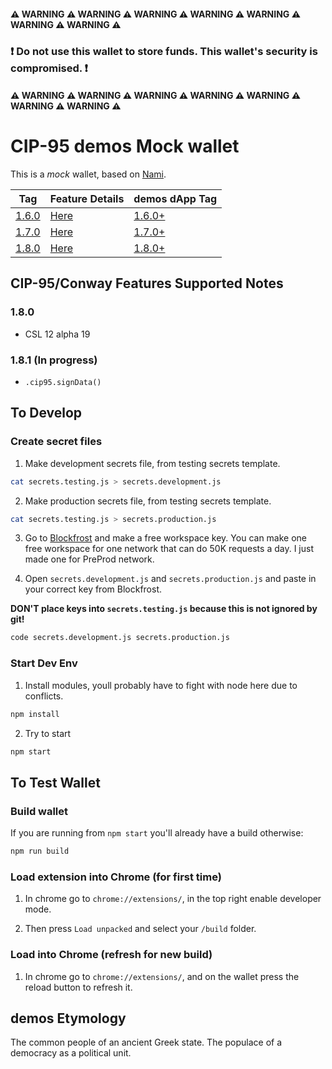 #### ⚠ WARNING ⚠ WARNING ⚠ WARNING ⚠ WARNING ⚠ WARNING ⚠ WARNING ⚠ WARNING ⚠

### **❗ Do not use this wallet to store funds. This wallet's security is compromised. ❗**

#### ⚠ WARNING ⚠ WARNING ⚠ WARNING ⚠ WARNING ⚠ WARNING ⚠ WARNING ⚠ WARNING ⚠


# CIP-95 demos Mock wallet 

This is a *mock* wallet, based on [Nami](https://github.com/berry-pool/nami).

| Tag  | Feature Details | demos dApp Tag |
| ---- | --------------- | -------------- |
| [1.6.0](https://github.com/Ryun1/cip95-demos-wallet/releases/tag/1.6.0) | [Here](./CHANGELOG.md#160) | [1.6.0+](https://github.com/Ryun1/cip95-cardano-wallet-connector/tags) |
| [1.7.0](https://github.com/Ryun1/cip95-demos-wallet/releases/tag/1.7.0) | [Here](./CHANGELOG.md#170) | [1.7.0+](https://github.com/Ryun1/cip95-cardano-wallet-connector/tags) |
| [1.8.0](https://github.com/Ryun1/cip95-demos-wallet/releases/tag/1.8.0) | [Here](./CHANGELOG.md#180) | [1.8.0+](https://github.com/Ryun1/cip95-cardano-wallet-connector/tags) |

## CIP-95/Conway Features Supported Notes

### 1.8.0
- CSL 12 alpha 19

### 1.8.1 (In progress)
- `.cip95.signData()`

## To Develop

### Create secret files

1. Make development secrets file, from testing secrets template.

```bash
cat secrets.testing.js > secrets.development.js
```

2. Make production secrets file, from testing secrets template.

```bash
cat secrets.testing.js > secrets.production.js
```

3. Go to [Blockfrost](https://blockfrost.io/auth/signin) and make a free workspace key. You can make one free workspace for one network that can do 50K requests a day. I just made one for PreProd network.

4. Open `secrets.development.js` and `secrets.production.js` and paste in your correct key from Blockfrost. 
   
**DON'T place keys into `secrets.testing.js` because this is not ignored by git!**

```bash
code secrets.development.js secrets.production.js
```

### Start Dev Env

1. Install modules, youll probably have to fight with node here due to conflicts.

```bash
npm install
```

2. Try to start


```bash
npm start
```

## To Test Wallet

### Build wallet

If you are running from `npm start` you'll already have a build otherwise:

```bash
npm run build
```

### Load extension into Chrome (for first time)

1. In chrome go to `chrome://extensions/`, in the top right enable developer mode.

2. Then press `Load unpacked` and select your `/build` folder.

### Load into Chrome (refresh for new build)

1. In chrome go to `chrome://extensions/`, and on the wallet press the reload button to refresh it.

## demos Etymology

The common people of an ancient Greek state. The populace of a democracy as a political unit.